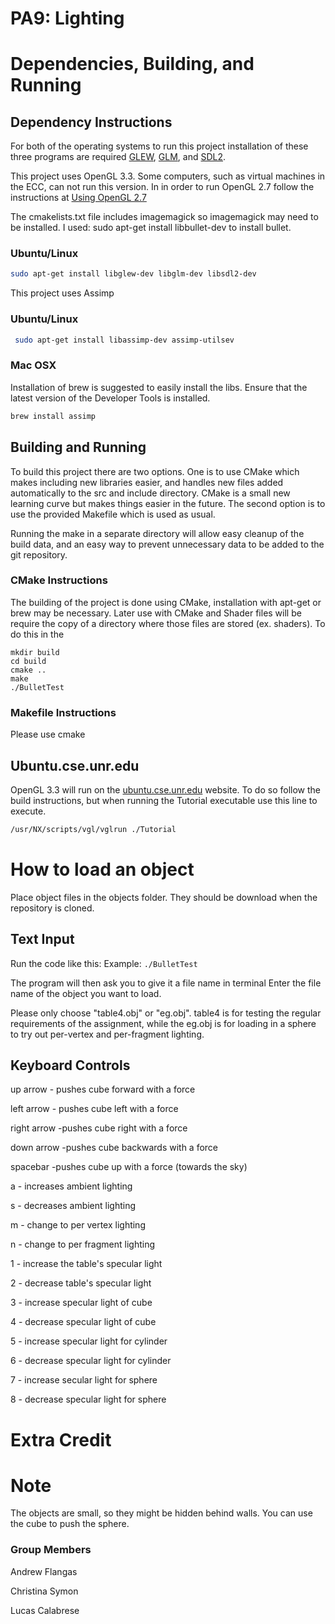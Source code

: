 # PA9: Lighting

# Dependencies, Building, and Running

## Dependency Instructions
For both of the operating systems to run this project installation of these three programs are required [GLEW](http://glew.sourceforge.net/), [GLM](http://glm.g-truc.net/0.9.7/index.html), and [SDL2](https://wiki.libsdl.org/Tutorials).

This project uses OpenGL 3.3. Some computers, such as virtual machines in the ECC, can not run this version. In in order to run OpenGL 2.7 follow the instructions at [Using OpenGL 2.7](https://github.com/HPC-Vis/computer-graphics/wiki/Using-OpenGL-2.7)

The cmakelists.txt file includes imagemagick so imagemagick may need to be installed.
I used: sudo apt-get install libbullet-dev
to install bullet.

### Ubuntu/Linux
```bash
sudo apt-get install libglew-dev libglm-dev libsdl2-dev
```
This project uses Assimp

### Ubuntu/Linux
```bash
 sudo apt-get install libassimp-dev assimp-utilsev
```

### Mac OSX
Installation of brew is suggested to easily install the libs. Ensure that the latest version of the Developer Tools is installed.
```bash
brew install assimp
```

## Building and Running
To build this project there are two options. One is to use CMake which makes including new libraries easier, and handles new files added automatically to the src and include directory. CMake is a small new learning curve but makes things easier in the future.
The second option is to use the provided Makefile which is used as usual.

Running the make in a separate directory will allow easy cleanup of the build data, and an easy way to prevent unnecessary data to be added to the git repository.  

### CMake Instructions
The building of the project is done using CMake, installation with apt-get or brew may be necessary. Later use with CMake and Shader files will be require the copy of a directory where those files are stored (ex. shaders). To do this in the 

```
mkdir build
cd build
cmake ..
make
./BulletTest
```


### Makefile Instructions 
Please use cmake

## Ubuntu.cse.unr.edu
OpenGL 3.3 will run on the [ubuntu.cse.unr.edu](https://ubuntu.cse.unr.edu/) website. To do so follow the build instructions, but when running the Tutorial executable use this line to execute.
```bash
/usr/NX/scripts/vgl/vglrun ./Tutorial
```
# How to load an object
Place object files in the objects folder. They should be download when the repository is cloned.

## Text Input
Run the code like this:
Example:
```./BulletTest```

The program will then ask you to give it a file name in terminal 
Enter the file name of the object you want to load. 

Please only choose "table4.obj" or "eg.obj". table4 is for testing the regular requirements of the assignment, while the eg.obj is for loading in a sphere to try out per-vertex and per-fragment lighting.

## Keyboard Controls
up arrow - pushes cube forward with a force

left arrow - pushes cube left with a force

right arrow -pushes cube right with a force

down arrow -pushes cube backwards with a force

spacebar -pushes cube up with a force (towards the sky)

a - increases ambient lighting 

s - decreases ambient lighting

m - change to per vertex lighting

n - change to per fragment lighting

1 - increase the table's specular light

2 - decrease table's specular light

3 - increase specular light of cube

4 - decrease specular light of cube

5 - increase specular light for cylinder

6 - decrease specular light for cylinder

7 - increase secular light for sphere

8 - decrease specular light for sphere

# Extra Credit

# Note
The objects are small, so they might be hidden behind walls. You can use the cube to push the sphere.

### Group Members
Andrew Flangas

Christina Symon

Lucas Calabrese 
